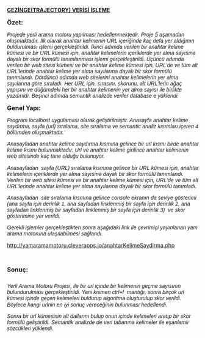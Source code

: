 <p><strong><u>GEZİNGE(TRAJECTORY) VERİSİ İŞLEME</u></strong></p>
<p style="text-align: justify;"><strong><span style="font-size: 12.0pt;">&Ouml;zet:</span></strong></p>
<p style="text-autospace: none;"><em><span style="font-family: 'Calibri Light',sans-serif;">Projede yerli arama motoru yapılması hedeflenmektedir. Proje 5 aşamadan oluşmaktadır. İlk olarak </span></em><em><span style="font-family: 'Calibri Light',sans-serif;">anahtar kelimenin URL i&ccedil;eriğinde ka&ccedil; defa yer aldığının buldurulması işlemi ger&ccedil;ekleştirildi. İkinci adımda verilen bir anahtar kelime k&uuml;mesi ve bir URL k&uuml;mesi i&ccedil;in, anahtar kelimelerin i&ccedil;eriklerde yer alma sayısına dayalı bir skor form&uuml;l&uuml; tanımlanması işlemi ger&ccedil;ekleştirildi. &Uuml;&ccedil;&uuml;nc&uuml; adımda verilen bir web sitesi k&uuml;mesi ve bir anahtar kelime k&uuml;mesi i&ccedil;in, URL'de ve t&uuml;m alt URL'lerinde anahtar kelime yer alma sayılarına dayalı bir skor form&uuml;l&uuml; tanımlandı. D&ouml;rd&uuml;nc&uuml; adımda web sitelerini anahtar kelimelerin yer alma sayılarına g&ouml;re sıraladı. Her URL i&ccedil;in, sırasını, skorunu, alt URL'lerin ağa&ccedil; yapısını ve d&uuml;ğ&uuml;mdeki her bir anahtar kelimenin yer alma sayısı ile birlikte yazdırıldı. Beşinci adımda semantik analizde veriler database e y&uuml;klendi. </span></em></p>
<p style="text-align: justify;"><strong><span style="font-size: 12.0pt;">Genel Yapı:</span></strong></p>
<p style="line-height: 115%;"><em><span style="font-family: 'Calibri Light',sans-serif;">Program localhost uygulaması olarak geliştirilmiştir. Anasayfa anahtar kelime saydırma, sayfa (url) sıralama, site sıralama ve semantic analiz kısımları i&ccedil;eren 4 b&ouml;l&uuml;mden oluşmaktadır.</span></em></p>
<p style="line-height: 115%;"><em><span style="font-family: 'Calibri Light',sans-serif;">Anasayfadan anahtar kelime saydırma kısmına gelince bir url kısmı birde anahtar kelime kısmı bulunmaktadır. Url ve anahtar kelime girilince anahtar kelimenin web sitesinde ka&ccedil; tane olduğu bulunuyor.</span></em></p>
<p style="text-autospace: none;"><em><span style="font-family: 'Calibri Light',sans-serif;">Anasayfadan &nbsp;sayfa (URL) sıralama kısmına gelince </span></em><em><span style="font-family: 'Calibri Light',sans-serif;">bir URL k&uuml;mesi i&ccedil;in, anahtar kelimelerin i&ccedil;eriklerde yer alma sayısına dayalı bir skor form&uuml;l&uuml; tanımlandı. Verilen bir web sitesi k&uuml;mesi ve bir anahtar kelime k&uuml;mesi i&ccedil;in, URL'de ve t&uuml;m alt URL'lerinde anahtar kelime yer alma sayılarına dayalı bir skor form&uuml;l&uuml; tanımladı.</span></em></p>
<p style="line-height: 115%;"><em><span style="font-family: 'Calibri Light',sans-serif;">Anasayfadan &nbsp;site sıralama kısmına gelince console ekranın da seviye g&ouml;sterimi (ana sayfa i&ccedil;in derinlik 1, ana sayfadan linklenmiş bir sayfa i&ccedil;in derinlik 2, ana sayfadan linklenmiş bir sayfadan linklenmiş bir sayfa i&ccedil;in derinlik 3)&nbsp; ve skor g&ouml;sterimine yer verildi.</span></em></p>
<p style="line-height: 115%;"><em><span style="font-family: 'Calibri Light',sans-serif;">Gerekli işlemler ger&ccedil;ekleştikten sonra aşağıdaki link ile &ccedil;evrimi&ccedil;i yayınlanan yam arama motoruna ulaşılabilmesi sağlandı.</span></em></p>
<p><a href="http://yamaramamotoru.cleverapps.io/anahtarKelimeSaydirma.php">http://yamaramamotoru.cleverapps.io/anahtarKelimeSaydirma.php</a></p>
<h1 style="text-align: justify; text-indent: 0cm; line-height: 115%; tab-stops: 35.4pt;"><strong><span style="font-size: 12.0pt;">Sonu&ccedil;:</span></strong></h1>
<p style="line-height: 115%;"><em><span style="font-family: 'Calibri Light',sans-serif;">Yerli Arama Motoru Projesi, ile bir url i&ccedil;inde bir kelimenin ge&ccedil;me sayısının bulundurulması ger&ccedil;ekleştirildi. Yani kısmen ctrl+f&nbsp; mantığı, sonra bir&ccedil;ok url k&uuml;mesi i&ccedil;inde ge&ccedil;en kelimeleri buldurup algoritma oluşturulup skor verildi. B&ouml;ylece hangi urlnin en iyi sonu&ccedil; vereceğinin bulunması hedeflendi.</span></em></p>
<p style="line-height: 115%;"><em><span style="font-family: 'Calibri Light',sans-serif;">Sonra bir url k&uuml;mesinin alt dallarını bulup onun i&ccedil;inde kelimeleri aratıp bir skor form&uuml;l&uuml; geliştirildi. Semantik analizde de veri tabanına kelimeler ile eşanlamlı s&ouml;zc&uuml;kleri y&uuml;klendi.</span></em></p>
<p>&nbsp;</p>
<p style="margin-right: 0cm;"><strong><em><span style="font-size: 11.0pt; font-family: 'Calibri Light',sans-serif;">&nbsp;</span></em></strong></p>
<p style="margin-right: 0cm;"><strong><em><span style="font-size: 11.0pt; font-family: 'Calibri Light',sans-serif;">&nbsp;</span></em></strong></p>
